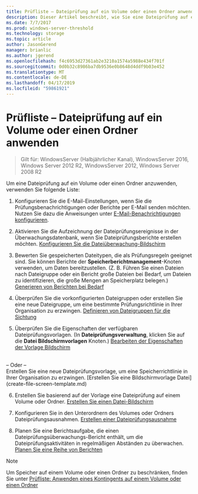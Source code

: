 ```yaml
---
title: Prüfliste – Dateiprüfung auf ein Volume oder einen Ordner anwenden
description: Dieser Artikel beschreibt, wie Sie eine Dateiprüfung auf ein Volume oder einen Ordner anwenden.
ms.date: 7/7/2017
ms.prod: windows-server-threshold
ms.technology: storage
ms.topic: article
author: JasonGerend
manager: brianlic
ms.author: jgerend
ms.openlocfilehash: f4c6953d27361ab2e3210a1574a5988e434f701f
ms.sourcegitcommit: 0d0b32c8986ba7db9536e0b8648d4ddf9b03e452
ms.translationtype: MT
ms.contentlocale: de-DE
ms.lasthandoff: 04/17/2019
ms.locfileid: "59861921"
---
```

# <a name="checklist---apply-a-file-screen-to-a-volume-or-folder"></a>Prüfliste – Dateiprüfung auf ein Volume oder einen Ordner anwenden

> Gilt für: WindowsServer (Halbjährlicher Kanal), WindowsServer 2016, Windows Server 2012 R2, WindowsServer 2012, Windows Server 2008 R2

Um eine Dateiprüfung auf ein Volume oder einen Ordner anzuwenden, verwenden Sie folgende Liste:
1. Konfigurieren Sie die E-Mail-Einstellungen, wenn Sie die Prüfungsbenachrichtigungen oder Berichte per E-Mail senden möchten. Nutzen Sie dazu die Anweisungen unter [E-Mail-Benachrichtigungen konfigurieren](configure-email-notifications.md).

2. Aktivieren Sie die Aufzeichnung der Dateiprüfungsereignisse in der Überwachungsdatenbank, wenn Sie Dateiprüfungsberichte erstellen möchten.
[Konfigurieren Sie die Dateiüberwachung-Bildschirm](configure-file-screen-audit.md)

3. Bewerten Sie gespeicherten Dateitypen, die als Prüfungsregeln geeignet sind. Sie können Berichte der **Speicherberichtmanagement**-Knoten verwenden, um Daten bereitzustellen. (Z. B. Führen Sie einen Dateien nach Dateigruppe oder ein Bericht große Dateien bei Bedarf, um Dateien zu identifizieren, die große Mengen an Speicherplatz belegen.) [Generieren von Berichten bei Bedarf](generate-reports-on-demand.md) 

4. Überprüfen Sie die vorkonfigurierten Dateigruppen oder erstellen Sie eine neue Dateigruppe, um eine bestimmte Prüfungsrichtlinie in Ihrer Organisation zu erzwingen. [Definieren von Dateigruppen für die Sichtung](define-file-groups-for-screening.md)  

5. Überprüfen Sie die Eigenschaften der verfügbaren Dateiprüfungsvorlagen. (In **Dateiprüfungsverwaltung**, klicken Sie auf die **Datei Bildschirmvorlagen** Knoten.) [Bearbeiten der Eigenschaften der Vorlage Bildschirm](edit-file-screen-template-properties.md) 
<br />
 – Oder –
 <br /> Erstellen Sie eine neue Dateiprüfungsvorlage, um eine Speicherrichtlinie in Ihrer Organisation zu erzwingen.  [Erstellen Sie eine Bildschirmvorlage Datei](create-file-screen-template.md) 

6. Erstellen Sie basierend auf der Vorlage eine Dateiprüfung auf einem Volume oder Ordner. 
 [Erstellen Sie einen Datei-Bildschirm](create-file-screen.md)
 
7. Konfigurieren Sie in den Unterordnern des Volumes oder Ordners Dateiprüfungsausnahmen. [Erstellen einer Dateiprüfungsausnahme](create-file-screen-exception.md) 

8. Planen Sie eine Berichtsaufgabe, die einen Dateiprüfungsüberwachungs-Bericht enthält, um die Dateiprüfungsaktivitäten in regelmäßigen Abständen zu überwachen.
  [Planen Sie eine Reihe von Berichten](schedule-set-of-reports.md)


> [!NOTE]
> Um Speicher auf einem Volume oder einen Ordner zu beschränken, finden Sie unter [Prüfliste: Anwenden eines Kontingents auf einem Volume oder einen Ordner](checklist-apply-file-screen-to-volume-or-folder.md)